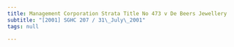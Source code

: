 ```yaml
---
title: Management Corporation Strata Title No 473 v De Beers Jewellery Pte Ltd
subtitle: "[2001] SGHC 207 / 31\_July\_2001"
tags: null

---
```


